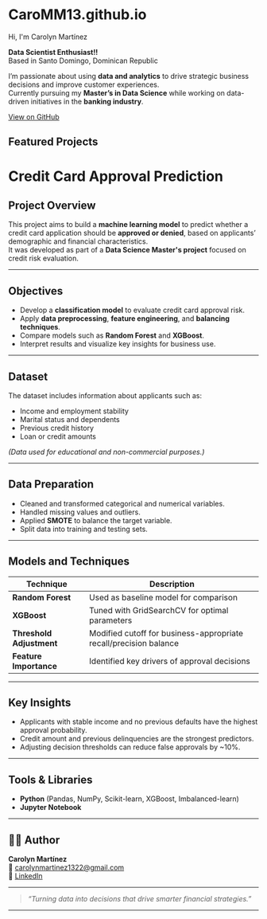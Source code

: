 # CaroMM13.github.io
 Hi, I'm Carolyn Martínez  

 **Data Scientist Enthusiast!!**  
 Based in Santo Domingo, Dominican Republic  

I’m passionate about using **data and analytics** to drive strategic business decisions and improve customer experiences.  
Currently pursuing my **Master’s in Data Science** while working on data-driven initiatives in the **banking industry**.  

[View on GitHub](https://github.com/CaroMM13/CaroMM13.github.io/blob/main/Credit_Card_Approval%20(3).ipynb)

##  Featured Projects 

#  Credit Card Approval Prediction

##  Project Overview
This project aims to build a **machine learning model** to predict whether a credit card application should be **approved or denied**, based on applicants’ demographic and financial characteristics.  
It was developed as part of a **Data Science Master's project** focused on credit risk evaluation.

---

##  Objectives
- Develop a **classification model** to evaluate credit card approval risk.
- Apply **data preprocessing**, **feature engineering**, and **balancing techniques**.
- Compare models such as **Random Forest** and **XGBoost**.
- Interpret results and visualize key insights for business use.

---

##  Dataset
The dataset includes information about applicants such as:
- Income and employment stability  
- Marital status and dependents  
- Previous credit history  
- Loan or credit amounts  

*(Data used for educational and non-commercial purposes.)*

---

##  Data Preparation
- Cleaned and transformed categorical and numerical variables.
- Handled missing values and outliers.
- Applied **SMOTE** to balance the target variable.
- Split data into training and testing sets.

---

##  Models and Techniques
| Technique | Description |
|------------|-------------|
| **Random Forest** | Used as baseline model for comparison |
| **XGBoost** | Tuned with GridSearchCV for optimal parameters |
| **Threshold Adjustment** | Modified cutoff for business-appropriate recall/precision balance |
| **Feature Importance** | Identified key drivers of approval decisions |

---

##  Key Insights
- Applicants with stable income and no previous defaults have the highest approval probability.  
- Credit amount and previous delinquencies are the strongest predictors.  
- Adjusting decision thresholds can reduce false approvals by ~10%.

---

##  Tools & Libraries
- **Python** (Pandas, NumPy, Scikit-learn, XGBoost, Imbalanced-learn)
- **Jupyter Notebook**

---

## 👩‍💻 Author
**Carolyn Martínez**  
📧 [carolynmartinez1322@gmail.com](mailto:carolynmartinez1322@gmail.com)  
🔗 [LinkedIn](https://www.linkedin.com/in/carolynmartinez13)  

---
> _“Turning data into decisions that drive smarter financial strategies.”_

---
